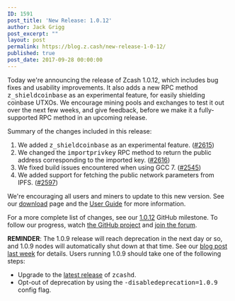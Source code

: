 ```yaml
---
ID: 1591
post_title: 'New Release: 1.0.12'
author: Jack Grigg
post_excerpt: ""
layout: post
permalink: https://blog.z.cash/new-release-1-0-12/
published: true
post_date: 2017-09-28 00:00:00
---
```

Today we're announcing the release of Zcash 1.0.12, which includes bug fixes and usability improvements. It also adds a new RPC method <tt class="docutils literal">z_shieldcoinbase</tt> as an experimental feature, for easily shielding coinbase UTXOs. We encourage mining pools and exchanges to test it out over the next few weeks, and give feedback, before we make it a fully-supported RPC method in an upcoming release.

Summary of the changes included in this release:
<ol class="arabic simple">
 	<li>We added <tt class="docutils literal">z_shieldcoinbase</tt> as an experimental feature. (<a class="reference external" href="https://github.com/zcash/zcash/pull/2615">#2615</a>)</li>
 	<li>We changed the <tt class="docutils literal">importprivkey</tt> RPC method to return the public address corresponding to the imported key. (<a class="reference external" href="https://github.com/zcash/zcash/pull/2616">#2616</a>)</li>
 	<li>We fixed build issues encountered when using GCC 7. (<a class="reference external" href="https://github.com/zcash/zcash/pull/2545">#2545</a>)</li>
 	<li>We added support for fetching the public network parameters from IPFS. (<a class="reference external" href="https://github.com/zcash/zcash/pull/2597">#2597</a>)</li>
</ol>
We're encouraging all users and miners to update to this new version. See our <a class="reference external" href="https://z.cash/download.html">download</a> page and the <a class="reference external" href="https://zcash.readthedocs.io/en/latest/rtd_pages/rtd_docs/user_guide.html">User Guide</a> for more information.

For a more complete list of changes, see our <a class="reference external" href="https://github.com/zcash/zcash/milestone/60?closed=1">1.0.12</a> GitHub milestone. To follow our progress, watch <a class="reference external" href="https://github.com/zcash/zcash/milestones">the GitHub project</a> and <a class="reference external" href="https://forum.z.cash/">join the forum</a>.

<strong>REMINDER</strong>: The 1.0.9 release will reach deprecation in the next day or so, and 1.0.9 nodes will automatically shut down at that time. See our <a class="reference external" href="https://z.cash/blog/release-cycle-update.html">blog post last week</a> for details. Users running 1.0.9 should take one of the following steps:
<ul class="simple">
 	<li>Upgrade to the <a class="reference external" href="https://z.cash/download.html">latest release</a> of <tt class="docutils literal">zcashd</tt>.</li>
 	<li>Opt-out of deprecation by using the <tt class="docutils literal"><span class="pre">-disabledeprecation=1.0.9</span></tt> config flag.</li>
</ul>